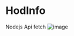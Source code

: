 # HodInfo
Nodejs Api fetch
![image](https://github.com/user-attachments/assets/b87ed3b4-8d3a-4ada-956d-d7562bd6d42b)


